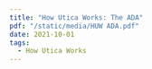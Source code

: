 ```yaml
---
title: "How Utica Works: The ADA"
pdf: "/static/media/HUW ADA.pdf"
date: 2021-10-01
tags:
  - How Utica Works
---
```

